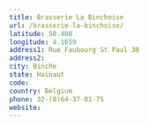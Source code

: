 ```yaml
---
title: Brasserie La Binchoise
url: /brasserie-la-binchoise/
latitude: 50.408
longitude: 4.1659
address1: Rue Faubourg St Paul 38
address2: 
city: Binche
state: Hainaut
code: 
country: Belgium
phone: 32-(0)64-37-01-75
website: 
---
```


